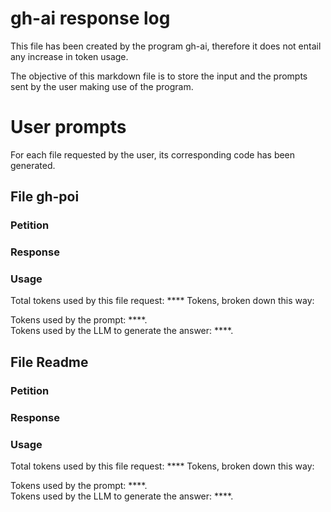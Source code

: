 # gh-ai response log 

This file has been created by the program gh-ai, therefore it does not entail any increase in token usage.  

The objective of this markdown file is to store the input and the prompts sent by the user making use of the program. 

# User prompts 

For each file requested by the user, its corresponding code has been generated. 

## File gh-poi

### Petition



### Response



### Usage

Total tokens used by this file request: **** Tokens, broken down this way:

Tokens used by the prompt: ****.  
Tokens used by the LLM to generate the answer: ****.
## File Readme

### Petition



### Response



### Usage

Total tokens used by this file request: **** Tokens, broken down this way:

Tokens used by the prompt: ****.  
Tokens used by the LLM to generate the answer: ****.
